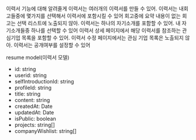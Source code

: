 이력서 기능에 대해 알려줄게
이력서는 여러개의 이력서를 만들 수 있어.
이력서는 내회고들중에 몇가지를 선택해서 이력서에 포함시킬 수 있어
회고중에 요약 내용이 없는 회고는 선택 리스트에 노출되지 않아.
이력서는 하나의 자기소개를 포함할 수 있어. 내 자기소개들중 하나를 선택할 수 있어
이력서 상세 페이지에서 해당 이력서를 참조하는 관심기업 목록을 포함할 수 있어. 이력서 수정 페이지에서는 관심 기업 목록은 노출되지 않아.
이력서는 공개여부를 설정할 수 있어

resume model(이력서 모델)
- id: string
- userid: string
- selfIntroductionId: string
- profileId: string
- title: string
- content: string
- createdAt: Date
- updatedAt: Date
- isPublic: boolean
- projects: string[]
- companyWishlist: string[]
